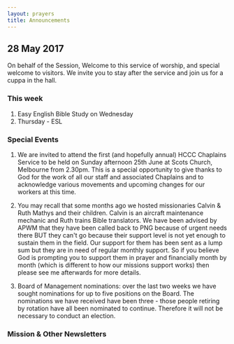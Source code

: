 ```yaml
---
layout: prayers
title: Announcements
---
```

 
## 28 May 2017


On behalf of the Session, Welcome to this service of worship, and special welcome to visitors. We invite you to stay after the service and join us for a cuppa in the hall.

### This week 
1. Easy English Bible Study on Wednesday
1. Thursday - ESL

### Special Events
1. We are invited to attend the first (and hopefully annual) HCCC Chaplains Service to be held on Sunday afternoon 25th June at Scots Church, Melbourne from 2.30pm. This is a special opportunity to give thanks to God for the work of all our staff and associated Chaplains and to acknowledge various movements and upcoming changes for our workers at this time.
1. You may recall that some months ago we hosted missionaries Calvin & Ruth Mathys and their children. Calvin is an aircraft maintenance mechanic and Ruth trains Bible translators. We have been advised by APWM that they have been called back to PNG because of urgent needs there BUT they can't go because their support level is not yet enough to sustain them in the field.
Our support for them has been sent as a lump sum but they are in need of regular monthly support. So if you believe God is prompting you to support them in prayer and financially month by month (which is different to how our missions support works) then please see me afterwards for more details.

1. Board of Management nominations: over the last two weeks we have sought nominations for up to five positions on the Board. The nominations we have received have been three - those people retiring by rotation have all been nominated to continue. Therefore it will not be necessary to conduct an election.  

### Mission & Other Newsletters 




